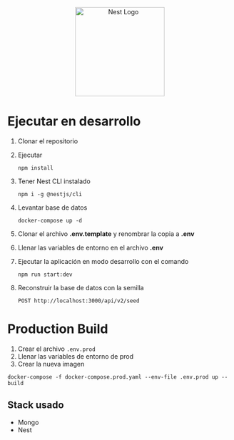 <p align="center">
  <a href="http://nestjs.com/" target="blank"><img src="https://nestjs.com/img/logo-small.svg" width="200" alt="Nest Logo" /></a>
</p>

# Ejecutar en desarrollo 

1. Clonar el repositorio 
2. Ejecutar 
   ```
   npm install
   ```
3. Tener Nest CLI instalado
   ```
   npm i -g @nestjs/cli
   ```
4. Levantar base de datos
   ```
   docker-compose up -d
   ```
5. Clonar el archivo **.env.template** y renombrar la copia a **.env**

6. Llenar las variables de entorno en el archivo **.env** 

7. Ejecutar la aplicación en modo desarrollo con el comando 
   ``` 
   npm run start:dev 
   ``` 
8. Reconstruir la base de datos con la semilla
   ```
   POST http://localhost:3000/api/v2/seed
   ```
# Production Build
1. Crear el archivo ```.env.prod```
2. Llenar las variables de entorno de prod
3. Crear la nueva imagen
```
docker-compose -f docker-compose.prod.yaml --env-file .env.prod up --build
```

## Stack usado
* Mongo
* Nest